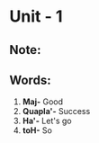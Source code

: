 # Unit - 1

## Note:

## Words:
1. **Maj-** Good
2. **Quapla'-** Success
3. **Ha'-** Let's go
4. **toH-** So
